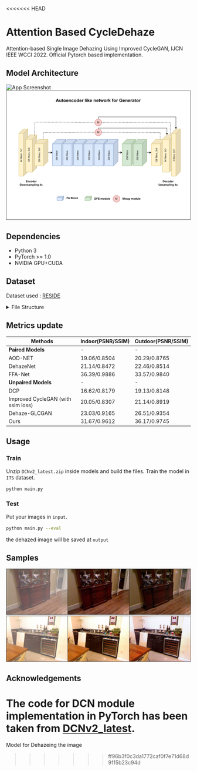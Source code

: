 <<<<<<< HEAD
# Attention Based CycleDehaze

Attention-based Single Image Dehazing Using Improved CycleGAN, IJCN IEEE WCCI 2022. Official Pytorch based implementation.

## Model Architecture

![App Screenshot](samples/mymodel_cycle.png)
![App Screenshot](samples/mymodel_generator.png)

## Dependencies

- Python 3
- PyTorch >= 1.0
- NVIDIA GPU+CUDA

## Dataset

Dataset used : [RESIDE](https://sites.google.com/view/reside-dehaze-datasets/)

<details>
<summary> File Structure </summary>

```
project
│   README.md
│   dataset.py
│   main.py
│   metrics.py
│   option.py
│   utility.py
└───inputs   
|
└───outputs   
|   
└───models   
|   |   dehaze.py
|   |   dicriminator.py
|   |   generator.py
|   └───DCNv2_latest   
|      
└───data
│   └───haze
│   |   |   *.png
│   |   
│   └───clear
│   |   |   *.png
│   |   
│   └───SOTS
│       └───indoor
│       |   └───haze
│       |   |   |   *.png
│       |   |   
│       |   └───clear
│       |       |   *.png
│       |       
│       └───indoor
│           └───haze
│           |   |   *.png
│           |   
│           └───clear
│               |   *.png
|
└───trained_models
```

</details>


## Metrics update

|Methods|Indoor(PSNR/SSIM)|Outdoor(PSNR/SSIM)|
|-|-|-|
|**Paired Models**|-|-|
|AOD-NET|19.06/0.8504|20.29/0.8765|
|DehazeNet|21.14/0.8472|22.46/0.8514|
|FFA-Net|36.39/0.9886|33.57/0.9840|
|**Unpaired Models**|-|-|
|DCP|16.62/0.8179|19.13/0.8148|
|Improved CycleGAN (with ssim loss)|20.05/0.8307|21.14/0.8919|
|Dehaze-GLCGAN|23.03/0.9165|26.51/0.9354|
|Ours|31.67/0.9612|36.17/0.9745|

## Usage

### Train

Unzip `DCNv2_latest.zip` inside models and build the files.
Train the model in `ITS` dataset.

```bash
python main.py
```

### Test

Put your images in `input`.

```bash
python main.py --eval
```

the dehazed image will be saved at `output`

## Samples

![App Screenshot](samples/fig1.png)
![App Screenshot](samples/fig2.png)

## Acknowledgements

The code for DCN module implementation in PyTorch has been taken from <a href="https://github.com/jinfagang/DCNv2_latest">DCNv2_latest</a>.
=======
Model for Dehazeing the image 
>>>>>>> ff96b3f0c3da1772caf0f7e71d68d9f15b23c94d
